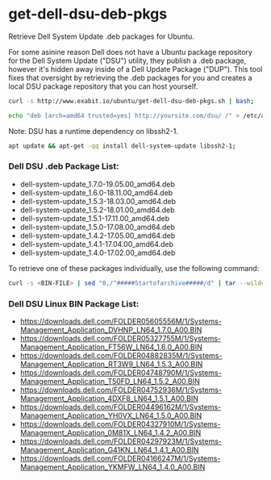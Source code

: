 # get-dell-dsu-deb-pkgs
Retrieve Dell System Update .deb packages for Ubuntu.

For some asinine reason Dell does not have a Ubuntu package repository for the Dell System Update ("DSU") utility, they publish a .deb package, however it's hidden away inside of a Dell Update Package ("DUP"). This tool fixes that oversight by retrieving the .deb packages for you and creates a local DSU package repository that you can host yourself.

```bash
curl -s http://www.exabit.io/ubuntu/get-dell-dsu-deb-pkgs.sh | bash;
```

```bash
echo "deb [arch=amd64 trusted=yes] http://yoursite.com/dsu/ /" > /etc/apt/sources.list.d/dsu.list;
```

Note: DSU has a runtime dependency on libssh2-1.

```bash
apt update && apt-get -qq install dell-system-update libssh2-1;
```

### Dell DSU .deb Package List:
- dell-system-update_1.7.0-19.05.00_amd64.deb
- dell-system-update_1.6.0-18.11.00_amd64.deb
- dell-system-update_1.5.3-18.03.00_amd64.deb
- dell-system-update_1.5.2-18.01.00_amd64.deb
- dell-system-update_1.5.1-17.11.00_amd64.deb
- dell-system-update_1.5.0-17.08.00_amd64.deb
- dell-system-update_1.4.2-17.05.00_amd64.deb
- dell-system-update_1.4.1-17.04.00_amd64.deb
- dell-system-update_1.4.0-17.02.00_amd64.deb

To retrieve one of these packages individually, use the following command:

```bash
curl -s <BIN-FILE> | sed "0,/^#####Startofarchive#####/d" | tar --wildcards --no-anchored '*.deb' -zxf -; done
```
### Dell DSU Linux BIN Package List:
- https://downloads.dell.com/FOLDER05605556M/1/Systems-Management_Application_DVHNP_LN64_1.7.0_A00.BIN
- https://downloads.dell.com/FOLDER05327755M/1/Systems-Management_Application_FT56W_LN64_1.6.0_A00.BIN
- https://downloads.dell.com/FOLDER04882835M/1/Systems-Management_Application_RT3W9_LN64_1.5.3_A00.BIN
- https://downloads.dell.com/FOLDER04748790M/1/Systems-Management_Application_T50FD_LN64_1.5.2_A00.BIN
- https://downloads.dell.com/FOLDER04752936M/1/Systems-Management_Application_4DXF8_LN64_1.5.1_A00.BIN
- https://downloads.dell.com/FOLDER04496162M/1/Systems-Management_Application_YH0VX_LN64_1.5.0_A00.BIN
- https://downloads.dell.com/FOLDER04327910M/1/Systems-Management_Application_0M81X_LN64_1.4.2_A00.BIN
- https://downloads.dell.com/FOLDER04297923M/1/Systems-Management_Application_G41KN_LN64_1.4.1_A00.BIN
- https://downloads.dell.com/FOLDER04166247M/1/Systems-Management_Application_YKMFW_LN64_1.4.0_A00.BIN
